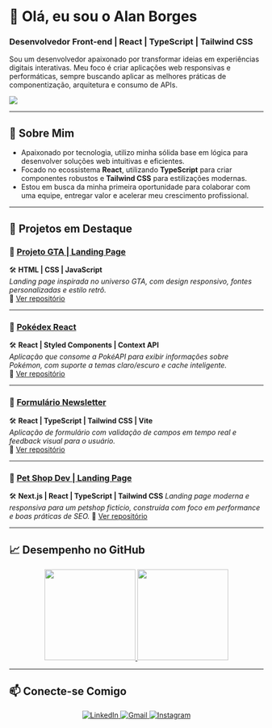 # 👋 Olá, eu sou o Alan Borges
### Desenvolvedor Front-end | React | TypeScript | Tailwind CSS

Sou um desenvolvedor apaixonado por transformar ideias em experiências digitais interativas. Meu foco é criar aplicações web responsivas e performáticas, sempre buscando aplicar as melhores práticas de componentização, arquitetura e consumo de APIs.

<p align="left">
  <a href="https://skillicons.dev">
    <img src="https://skillicons.dev/icons?i=html,css,js,ts,react,tailwind,git,github,vscode,figma" />
  </a>
</p>

---

## 🚀 Sobre Mim

- Apaixonado por tecnologia, utilizo minha sólida base em lógica para desenvolver soluções web intuitivas e eficientes.
- Focado no ecossistema **React**, utilizando **TypeScript** para criar componentes robustos e **Tailwind CSS** para estilizações modernas.
- Estou em busca da minha primeira oportunidade para colaborar com uma equipe, entregar valor e acelerar meu crescimento profissional.

---

## 💼 Projetos em Destaque

### 🔗 [Projeto GTA | Landing Page](https://alanborgesdev.github.io/gta-landing-page)
🛠️ **HTML | CSS | JavaScript**  
*Landing page inspirada no universo GTA, com design responsivo, fontes personalizadas e estilo retrô.*  
📂 [Ver repositório](https://github.com/alanborgesdev/gta-landing-page)

---

### 🔗 [Pokédex React](https://pokedex-ecru-seven.vercel.app/)   
🛠️ **React | Styled Components | Context API**  
*Aplicação que consome a PokéAPI para exibir informações sobre Pokémon, com suporte a temas claro/escuro e cache inteligente.*  
📂 [Ver repositório](https://github.com/alanborgesdev/pokedex)  

---

### 🔗 [Formulário Newsletter](https://formulario-newsletter-phi.vercel.app/)   
🛠️ **React | TypeScript | Tailwind CSS | Vite**  
*Aplicação de formulário com validação de campos em tempo real e feedback visual para o usuário.*  
📂 [Ver repositório](https://github.com/alanborgesdev/formulario-newsletter)  

---

### 🔗 [Pet Shop Dev | Landing Page](https://petdev-landing-nextjs.vercel.app/)
🛠️ **Next.js | React | TypeScript | Tailwind CSS**
*Landing page moderna e responsiva para um petshop fictício, construída com foco em performance e boas práticas de SEO.*
📂 [Ver repositório](https://github.com/alanborgesdev/petdev-landing-nextjs) 

---

## 📈 Desempenho no GitHub

<div align="center">
  <a href="https://github.com/alanborgesdev">
    <img height="180em" src="https://github-readme-stats.vercel.app/api?username=alanborgesdev&show_icons=true&theme=tokyonight&include_all_commits=true&count_private=true"/>
    <img height="180em" src="https://github-readme-stats.vercel.app/api/top-langs/?username=alanborgesdev&layout=compact&langs_count=6&theme=tokyonight"/>
  </a>
</div>

---

## 📫 Conecte-se Comigo

<p align="center">
  <a href="https://www.linkedin.com/in/alanborgesdev/" target="_blank">
    <img src="https://img.shields.io/badge/LinkedIn-0077B5?style=for-the-badge&logo=linkedin&logoColor=white" alt="LinkedIn"/>
  </a>
  <a href="mailto:alanborgesdev0@gmail.com">
    <img src="https://img.shields.io/badge/Gmail-D14836?style=for-the-badge&logo=gmail&logoColor=white" alt="Gmail"/>
  </a>
  <a href="https://instagram.com/alanborges.dev" target="_blank">
    <img src="https://img.shields.io/badge/Instagram-E4405F?style=for-the-badge&logo=instagram&logoColor=white" alt="Instagram"/>
  </a>
</p>
